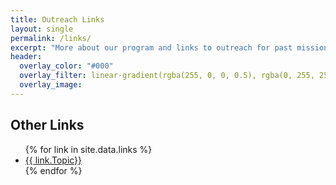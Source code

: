 ```yaml
---
title: Outreach Links
layout: single
permalink: /links/
excerpt: "More about our program and links to outreach for past missions."
header:
  overlay_color: "#000"
  overlay_filter: linear-gradient(rgba(255, 0, 0, 0.5), rgba(0, 255, 255, 0.5))
  overlay_image: 
---
```

<h2>Other Links</h2>

<ul>
{% for link in site.data.links %}
    <li><a href = "{{ link.URL}}">{{ link.Topic}}</a></li>
{% endfor %}
</ul>